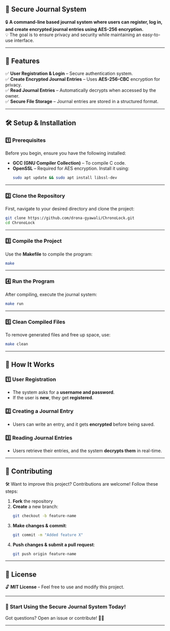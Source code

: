 
## 📝 **Secure Journal System**  

🔒 **A command-line based journal system where users can register, log in, and create encrypted journal entries using AES-256 encryption.**  
💡 The goal is to ensure privacy and security while maintaining an easy-to-use interface.

---

## 📌 **Features**  
✅ **User Registration & Login** – Secure authentication system.  
✅ **Create Encrypted Journal Entries** – Uses **AES-256-CBC** encryption for privacy.  
✅ **Read Journal Entries** – Automatically decrypts when accessed by the owner.  
✅ **Secure File Storage** – Journal entries are stored in a structured format.  

---

## 🛠 **Setup & Installation**  

### **1️⃣ Prerequisites**  
Before you begin, ensure you have the following installed:  
- **GCC (GNU Compiler Collection)** – To compile C code.  
- **OpenSSL** – Required for AES encryption. Install it using:  
  ```bash
  sudo apt update && sudo apt install libssl-dev
  ```

---

### **2️⃣ Clone the Repository**
First, navigate to your desired directory and clone the project:  
```bash
git clone https://github.com/drona-gyawali/ChronoLock.git
cd ChronoLock
```

---

### **3️⃣ Compile the Project**  
Use the **Makefile** to compile the program:  
```bash
make
```

---

### **4️⃣ Run the Program**  
After compiling, execute the journal system:  
```bash
make run
```

---

### **5️⃣ Clean Compiled Files**  
To remove generated files and free up space, use:  
```bash
make clean
```

---

## 🔐 **How It Works**
### **1️⃣ User Registration**  
- The system asks for a **username and password**.
- If the user is **new**, they get **registered**.

### **2️⃣ Creating a Journal Entry**  
- Users can write an entry, and it gets **encrypted** before being saved.

### **3️⃣ Reading Journal Entries**  
- Users retrieve their entries, and the system **decrypts them** in real-time.

---

## 📢 **Contributing**
🛠 Want to improve this project? Contributions are welcome! Follow these steps:  
1. **Fork** the repository  
2. **Create** a new branch:  
   ```bash
   git checkout -b feature-name
   ```
3. **Make changes & commit**:  
   ```bash
   git commit -m "Added feature X"
   ```
4. **Push changes & submit a pull request**:  
   ```bash
   git push origin feature-name
   ```

---

## 📜 **License**
🔓 **MIT License** – Feel free to use and modify this project.  

---

### **🚀 Start Using the Secure Journal System Today!**  
Got questions? Open an issue or contribute! 🎉🔥  

---


